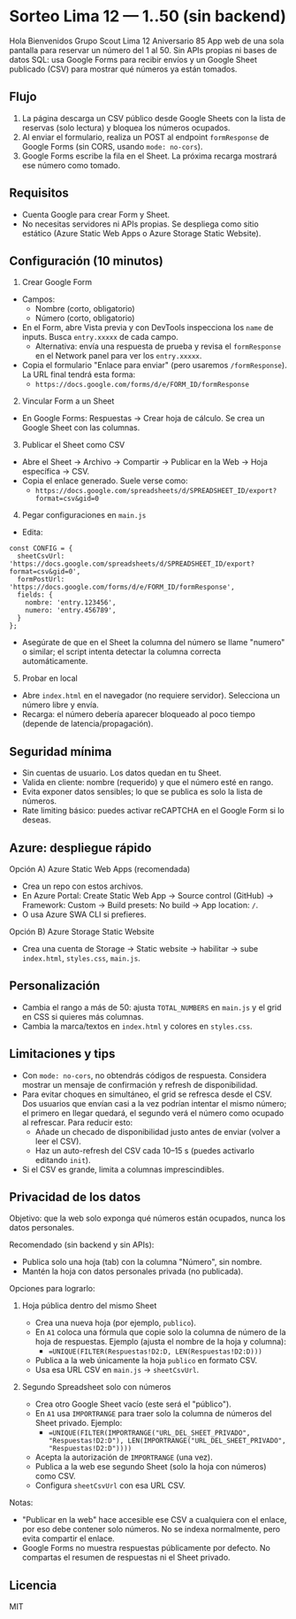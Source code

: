 # Sorteo Lima 12 — 1..50 (sin backend)
Hola Bienvenidos Grupo Scout Lima 12 
Aniversario 85
App web de una sola pantalla para reservar un número del 1 al 50. Sin APIs propias ni bases de datos SQL: usa Google Forms para recibir envíos y un Google Sheet publicado (CSV) para mostrar qué números ya están tomados.

## Flujo
1. La página descarga un CSV público desde Google Sheets con la lista de reservas (solo lectura) y bloquea los números ocupados.
2. Al enviar el formulario, realiza un POST al endpoint `formResponse` de Google Forms (sin CORS, usando `mode: no-cors`).
3. Google Forms escribe la fila en el Sheet. La próxima recarga mostrará ese número como tomado.

## Requisitos
- Cuenta Google para crear Form y Sheet.
- No necesitas servidores ni APIs propias. Se despliega como sitio estático (Azure Static Web Apps o Azure Storage Static Website).

## Configuración (10 minutos)

1) Crear Google Form
- Campos:
  - Nombre (corto, obligatorio)
  - Número (corto, obligatorio)
- En el Form, abre Vista previa y con DevTools inspecciona los `name` de inputs. Busca `entry.xxxxx` de cada campo.
  - Alternativa: envía una respuesta de prueba y revisa el `formResponse` en el Network panel para ver los `entry.xxxxx`.
- Copia el formulario "Enlace para enviar" (pero usaremos `/formResponse`). La URL final tendrá esta forma:
  - `https://docs.google.com/forms/d/e/FORM_ID/formResponse`

2) Vincular Form a un Sheet
- En Google Forms: Respuestas → Crear hoja de cálculo. Se crea un Google Sheet con las columnas.

3) Publicar el Sheet como CSV
- Abre el Sheet → Archivo → Compartir → Publicar en la Web → Hoja específica → CSV.
- Copia el enlace generado. Suele verse como:
  - `https://docs.google.com/spreadsheets/d/SPREADSHEET_ID/export?format=csv&gid=0`

4) Pegar configuraciones en `main.js`
- Edita:
```
const CONFIG = {
  sheetCsvUrl: 'https://docs.google.com/spreadsheets/d/SPREADSHEET_ID/export?format=csv&gid=0',
  formPostUrl: 'https://docs.google.com/forms/d/e/FORM_ID/formResponse',
  fields: {
    nombre: 'entry.123456',
    numero: 'entry.456789',
  }
};
```
- Asegúrate de que en el Sheet la columna del número se llame "numero" o similar; el script intenta detectar la columna correcta automáticamente.

5) Probar en local
- Abre `index.html` en el navegador (no requiere servidor). Selecciona un número libre y envía.
- Recarga: el número debería aparecer bloqueado al poco tiempo (depende de latencia/propagación).

## Seguridad mínima
- Sin cuentas de usuario. Los datos quedan en tu Sheet.
- Valida en cliente: nombre (requerido) y que el número esté en rango.
- Evita exponer datos sensibles; lo que se publica es solo la lista de números.
- Rate limiting básico: puedes activar reCAPTCHA en el Google Form si lo deseas.

## Azure: despliegue rápido

Opción A) Azure Static Web Apps (recomendada)
- Crea un repo con estos archivos.
- En Azure Portal: Create Static Web App → Source control (GitHub) → Framework: Custom → Build presets: No build → App location: `/`.
- O usa Azure SWA CLI si prefieres.

Opción B) Azure Storage Static Website
- Crea una cuenta de Storage → Static website → habilitar → sube `index.html`, `styles.css`, `main.js`.

## Personalización
- Cambia el rango a más de 50: ajusta `TOTAL_NUMBERS` en `main.js` y el grid en CSS si quieres más columnas.
- Cambia la marca/textos en `index.html` y colores en `styles.css`.

## Limitaciones y tips
- Con `mode: no-cors`, no obtendrás códigos de respuesta. Considera mostrar un mensaje de confirmación y refresh de disponibilidad.
- Para evitar choques en simultáneo, el grid se refresca desde el CSV. Dos usuarios que envían casi a la vez podrían intentar el mismo número; el primero en llegar quedará, el segundo verá el número como ocupado al refrescar. Para reducir esto:
  - Añade un checado de disponibilidad justo antes de enviar (volver a leer el CSV).
  - Haz un auto-refresh del CSV cada 10–15 s (puedes activarlo editando `init`).
- Si el CSV es grande, limita a columnas imprescindibles.

## Privacidad de los datos

Objetivo: que la web solo exponga qué números están ocupados, nunca los datos personales.

Recomendado (sin backend y sin APIs):
- Publica solo una hoja (tab) con la columna "Número", sin nombre.
- Mantén la hoja con datos personales privada (no publicada).

Opciones para lograrlo:
1) Hoja pública dentro del mismo Sheet
   - Crea una nueva hoja (por ejemplo, `publico`).
   - En `A1` coloca una fórmula que copie solo la columna de número de la hoja de respuestas. Ejemplo (ajusta el nombre de la hoja y columna):
     - `=UNIQUE(FILTER(Respuestas!D2:D, LEN(Respuestas!D2:D)))`
   - Publica a la web únicamente la hoja `publico` en formato CSV.
   - Usa esa URL CSV en `main.js` → `sheetCsvUrl`.

2) Segundo Spreadsheet solo con números
   - Crea otro Google Sheet vacío (este será el "público").
   - En `A1` usa `IMPORTRANGE` para traer solo la columna de números del Sheet privado. Ejemplo:
     - `=UNIQUE(FILTER(IMPORTRANGE("URL_DEL_SHEET_PRIVADO", "Respuestas!D2:D"), LEN(IMPORTRANGE("URL_DEL_SHEET_PRIVADO", "Respuestas!D2:D"))))`
   - Acepta la autorización de `IMPORTRANGE` (una vez).
   - Publica a la web ese segundo Sheet (solo la hoja con números) como CSV.
   - Configura `sheetCsvUrl` con esa URL CSV.

Notas:
- "Publicar en la web" hace accesible ese CSV a cualquiera con el enlace, por eso debe contener solo números. No se indexa normalmente, pero evita compartir el enlace.
- Google Forms no muestra respuestas públicamente por defecto. No compartas el resumen de respuestas ni el Sheet privado.

## Licencia
MIT
